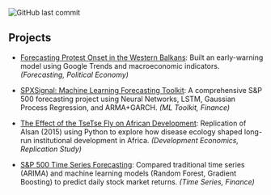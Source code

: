 ![GitHub last commit](https://img.shields.io/github/last-commit/WillMewhirter1/william-mewhirter-projects)

##  Projects

- [Forecasting Protest Onset in the Western Balkans](./Forecasting_Protest): Built an early-warning model using Google Trends and macroeconomic indicators. _(Forecasting, Political Economy)_

- [SPXSignal: Machine Learning Forecasting Toolkit](./SPXSignal_ML_Toolkit): A comprehensive S&P 500 forecasting project using Neural Networks, LSTM, Gaussian Process Regression, and ARMA+GARCH. _(ML Toolkit, Finance)_

- [The Effect of the TseTse Fly on African Development](./TseTse_Fly_Econometrics): Replication of Alsan (2015) using Python to explore how disease ecology shaped long-run institutional development in Africa. _(Development Economics, Replication Study)_

- [S&P 500 Time Series Forecasting](./S&P500_Forecast): Compared traditional time series (ARIMA) and machine learning models (Random Forest, Gradient Boosting) to predict daily stock market returns. _(Time Series, Finance)_


